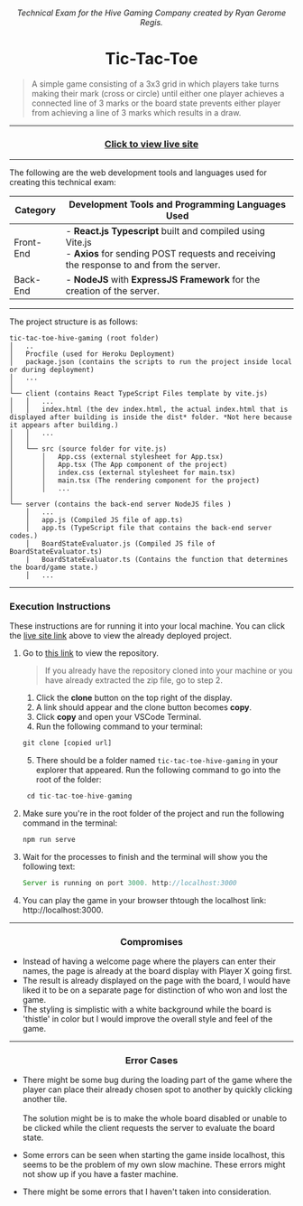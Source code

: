 
<h6 align="center">Technical Exam for the Hive Gaming Company created by Ryan Gerome Regis.</h6>
<h1 align="center">Tic-Tac-Toe</h1>

> A simple game consisting of a 3x3 grid in which players take turns making their mark (cross or
circle) until either one player achieves a connected line of 3 marks or the board state
prevents either player from achieving a line of 3 marks which results in a draw.

<hr>
<h3 align="center"><a id="liveSiteLink" href="https://tic-tac-toe-hive-gaming.herokuapp.com/">Click to view live site</a></h3>
<hr>


The following are the web development tools and languages used for creating this technical exam:

| Category  | Development Tools and Programming Languages Used                                                                                                        |
|-----------|---------------------------------------------------------------------------------------------------------------------------------------------------------|
| Front-End | - **React.js Typescript** built and compiled using Vite.js<br> - **Axios** for sending POST requests and receiving the response to and from the server. |
| Back-End  | - **NodeJS** with **ExpressJS Framework** for the creation of the server.                                                                                                               |

<hr>

The project structure is as follows:
```
tic-tac-toe-hive-gaming (root folder)
│   ..
│   Procfile (used for Heroku Deployment)
│   package.json (contains the scripts to run the project inside local or during deployment)
│   ...
│
└── client (contains React TypeScript Files template by vite.js)
│   │   ...
│   │   index.html (the dev index.html, the actual index.html that is displayed after building is inside the dist* folder. *Not here because it appears after building.)
│   │   ...
│   │
│   └── src (source folder for vite.js)
│       │   App.css (external stylesheet for App.tsx)
│       │   App.tsx (The App component of the project)
│       │   index.css (external stylesheet for main.tsx)
│       │   main.tsx (The rendering component for the project)
│       │   ...   
│
└── server (contains the back-end server NodeJS files )
    │   ...
    │   app.js (Compiled JS file of app.ts)
    │   app.ts (TypeScript file that contains the back-end server codes.)
    │   BoardStateEvaluator.js (Compiled JS file of BoardStateEvaluator.ts)
    |   BoardStateEvaluator.ts (Contains the function that determines the board/game state.)
    │   ...
```
<hr>


### Execution Instructions
These instructions are for running it into your local machine. You can click the [live site link](#liveSiteLink) above to view the already deployed project.

1. Go to [this link](https://gitfront.io/r/user-2500572/2a6a86812db181e1483db0ea94ae5b9af9782ce1/tic-tac-toe-hive-gaming/) to view the repository.  
     >If you already have the repository cloned into your machine or you have already extracted the zip file, go to step 2.

    1. Click the **clone** button on the top right of the display.
    2. A link should appear and the clone button becomes **copy**.
    3. Click **copy** and open your VSCode Terminal.
    4. Run the following command to your terminal:

    ```javascript
    git clone [copied url]
    ```
   5. There should be a folder named `tic-tac-toe-hive-gaming` in your explorer that appeared. Run the following command to go into the root of the folder: 
   ```javascript
    cd tic-tac-toe-hive-gaming
    ```

2. Make sure you're in the root folder of the project and run the following command in the terminal:
   ```javascript
   npm run serve
   ```
3. Wait for the processes to finish and the terminal will show you the following text:
    ```javascript
    Server is running on port 3000. http://localhost:3000
    ```
4. You can play the game in your browser thtough the localhost link: http://localhost:3000.

<hr>

<h3 align="center">Compromises</h3>

- Instead of having a welcome page where the players can enter their names, the page is already at the board display with Player X going first.
- The result is already displayed on the page with the board, I would have liked it to be on a separate page for distinction of who won and lost the game.
- The styling is simplistic with a white background while the board is 'thistle' in color but I would improve the overall style and feel of the game.

<hr>

<h3 align="center">Error Cases</h3>  

- There might be some bug during the loading part of the game where the player can place their already chosen spot to another by quickly clicking another tile. <br><br>The solution might be is to make the whole board disabled or unable to be clicked while the client requests the server to evaluate the board state.

- Some errors can be seen when starting the game inside localhost, this seems to be the problem of my own slow machine. These errors might not show up if you have a faster machine.

- There might be some errors that I haven't taken into consideration.






